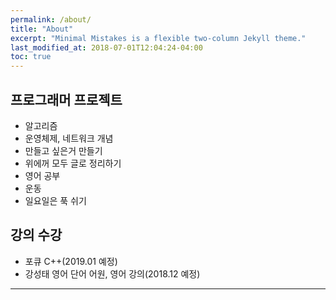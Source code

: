 ```yaml
---
permalink: /about/
title: "About"
excerpt: "Minimal Mistakes is a flexible two-column Jekyll theme."
last_modified_at: 2018-07-01T12:04:24-04:00
toc: true
---
```


## 프로그래머 프로젝트
- 알고리즘
- 운영체제, 네트워크 개념
- 만들고 싶은거 만들기
- 위에꺼 모두 글로 정리하기
- 영어 공부
- 운동
- 일요일은 푹 쉬기

## 강의 수강
- 포큐 C++(2019.01 예정)
- 강성태 영어 단어 어원, 영어 강의(2018.12 예정)

---
